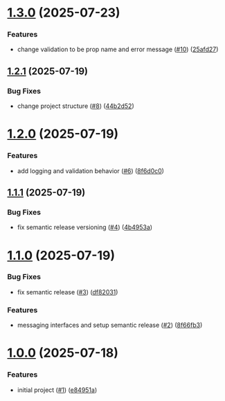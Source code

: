 # [1.3.0](https://github.com/gasbrieo/dotnet-cleanarch/compare/v1.2.1...v1.3.0) (2025-07-23)


### Features

* change validation to be prop name and error message ([#10](https://github.com/gasbrieo/dotnet-cleanarch/issues/10)) ([25afd27](https://github.com/gasbrieo/dotnet-cleanarch/commit/25afd273c3bffc5e0d85263709975eb1ecf58834))

## [1.2.1](https://github.com/gasbrieo/dotnet-cleanarch/compare/v1.2.0...v1.2.1) (2025-07-19)


### Bug Fixes

* change project structure ([#8](https://github.com/gasbrieo/dotnet-cleanarch/issues/8)) ([44b2d52](https://github.com/gasbrieo/dotnet-cleanarch/commit/44b2d5251a243506a3a5e00f37932b2f3747dcb2))

# [1.2.0](https://github.com/gasbrieo/dotnet-cleanarch/compare/v1.1.1...v1.2.0) (2025-07-19)


### Features

* add logging and validation behavior ([#6](https://github.com/gasbrieo/dotnet-cleanarch/issues/6)) ([8f6d0c0](https://github.com/gasbrieo/dotnet-cleanarch/commit/8f6d0c026550b7d406938fab3fc3365ae18087a2))

## [1.1.1](https://github.com/gasbrieo/dotnet-cleanarch/compare/v1.1.0...v1.1.1) (2025-07-19)


### Bug Fixes

* fix semantic release versioning ([#4](https://github.com/gasbrieo/dotnet-cleanarch/issues/4)) ([4b4953a](https://github.com/gasbrieo/dotnet-cleanarch/commit/4b4953aadaed31c94d1752c858d68e0b6c4c5db3))

# [1.1.0](https://github.com/gasbrieo/dotnet-cleanarch/compare/v1.0.0...v1.1.0) (2025-07-19)


### Bug Fixes

* fix semantic release ([#3](https://github.com/gasbrieo/dotnet-cleanarch/issues/3)) ([df82031](https://github.com/gasbrieo/dotnet-cleanarch/commit/df82031ddf23638e2ebef889da445dd5c86f2372))


### Features

* messaging interfaces and setup semantic release ([#2](https://github.com/gasbrieo/dotnet-cleanarch/issues/2)) ([8f66fb3](https://github.com/gasbrieo/dotnet-cleanarch/commit/8f66fb36cbef506595d04c3ced02567f37bbcc60))

# [1.0.0](https://github.com/gasbrieo/dotnet-cleanarch/commits/v1.0.0) (2025-07-18)


### Features

* initial project ([#1](https://github.com/gasbrieo/dotnet-cleanarch/issues/1)) ([e84951a](https://github.com/gasbrieo/dotnet-cleanarch/commit/e9f6e8595a86bd7ea198a1bedd5a4e202e617c9d))
